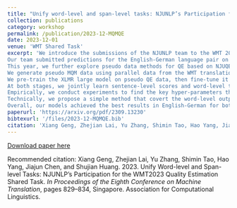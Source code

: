 ```yaml
---
title: "Unify word-level and span-level tasks: NJUNLP’s Participation for the WMT2023 Quality Estimation Shared Task"
collection: publications
category: workshop
permalink: /publication/2023-12-MQMQE
date: 2023-12-01
venue: 'WMT Shared Task'
excerpt: 'We introduce the submissions of the NJUNLP team to the WMT 2023 Quality Estimation (QE) shared task. 
Our team submitted predictions for the English-German language pair on all two sub-tasks: (i) sentence- and word-level quality prediction; and (ii) fine-grained error span detection. 
This year, we further explore pseudo data methods for QE based on NJUQE framework.
We generate pseudo MQM data using parallel data from the WMT translation task.
We pre-train the XLMR large model on pseudo QE data, then fine-tune it on real QE data.
At both stages, we jointly learn sentence-level scores and word-level tags. 
Empirically, we conduct experiments to find the key hyper-parameters that improve the performance.
Technically, we propose a simple method that covert the word-level outputs to fine-grained error span results.
Overall, our models achieved the best results in English-German for both word-level and fine-grained error span detection sub-tasks by a considerable margin.'
paperurl: 'https://arxiv.org/pdf/2309.13230'
bibtexurl: '/files/2023-12-MQMQE.bib'
citation: 'Xiang Geng, Zhejian Lai, Yu Zhang, Shimin Tao, Hao Yang, Jiajun Chen, and Shujian Huang. 2023. Unify Word-level and Span-level Tasks: NJUNLP’s Participation for the WMT2023 Quality Estimation Shared Task. <i>In Proceedings of the Eighth Conference on Machine Translation</i>, pages 829–834, Singapore. Association for Computational Linguistics.'
---
```

[Download paper here](https://arxiv.org/pdf/2309.13230)

Recommended citation: Xiang Geng, Zhejian Lai, Yu Zhang, Shimin Tao, Hao Yang, Jiajun Chen, and Shujian Huang. 2023. Unify Word-level and Span-level Tasks: NJUNLP’s Participation for the WMT2023 Quality Estimation Shared Task. <i>In Proceedings of the Eighth Conference on Machine Translation</i>, pages 829–834, Singapore. Association for Computational Linguistics.